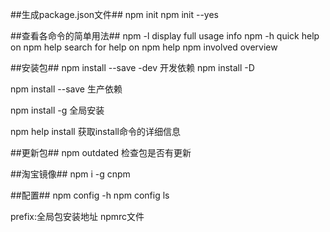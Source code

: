 ##生成package.json文件##
  npm init
  npm init --yes

##查看各命令的简单用法##
npm -l            display full usage info
npm <command> -h  quick help on <command>
npm help <term>   search for help on <term>
npm help npm      involved overview

##安装包##
  npm install --save -dev 开发依赖
  npm install -D

  npm install --save  生产依赖

  npm install -g 全局安装

  npm help install   获取install命令的详细信息

##更新包##
  npm outdated  检查包是否有更新

##淘宝镜像##
  npm i -g cnpm

##配置##
  npm config -h
  npm config ls

  prefix:全局包安装地址
  npmrc文件
